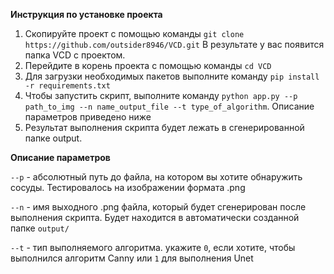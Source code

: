 **Инструкция по установке проекта**
1. Скопируйте проект с помощью команды ```git clone https://github.com/outsider8946/VCD.git``` В результате у вас появится папка VCD с проектом.
2. Перейдите в корень проекта с помощью команды ```cd VCD```
3. Для загрузки необходимых пакетов выполните команду ```pip install -r requirements.txt```
4. Чтобы запустить скрипт, выполните команду ```python app.py --p path_to_img --n name_output_file --t type_of_algorithm```. Описание параметров приведено ниже
5. Результат выполнения скрипта будет лежать в сгенерированной папке output.

**Описание параметров**

```--p``` - абсолютный путь до файла, на котором вы хотите обнаружить сосуды. Тестировалось на изображении формата .png

```--n``` - имя выходного .png файла, который будет сгенерирован после выполнения скрипта. Будет находится в автоматически созданной папке ```output/```

```--t``` - тип выполняемого алгоритма. укажите ```0```, если хотите, чтобы выполнился алгоритм Canny или ```1``` для выполнения Unet


